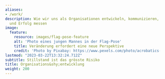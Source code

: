 ```yaml
---
aliases:
- /work/
description: Wie wir uns als Organisationen entwickeln, kommunizieren, zusammenarbeiten
  und Erfolg messen
image:
  feature:
    resource: images/flag-pose-feature
    alt: 'Photo eines jungen Mannes in der Flag-Pose'
    title: Veränderung erfordert eine neue Perspektive
    credit: 'Photo by Pixabay: https://www.pexels.com/photo/acrobatics-action-adult-architecture-416780/'
lastmod: "2023-03-22T13:32:24.712Z"
subtitle: Stillstand ist das grösste Risiko
title: Organisations&shy;entwicklung
weight: 200
---
```

